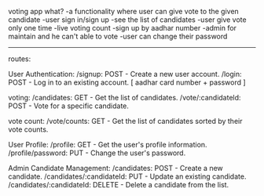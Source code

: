 voting app
what?
-a functionality where user can give vote to the given candidate
-user sign in/sign up
-see the list of candidates
-user give vote only one time
-live voting count
-sign up by aadhar number
-admin for maintain and he can't able to vote
-user can change their password

----------------------------
routes:

 User Authentication:
/signup: POST - Create a new user account.
/login: POST - Log in to an existing account. [ aadhar card number + password ]

voting:
/candidates: GET - Get the list of candidates.
/vote/:candidateld: POST - Vote for a specific candidate.

vote count:
/vote/counts: GET - Get the list of candidates sorted by their vote counts.

User Profile:
/profile: GET - Get the user's profile information.
 /profile/password: PUT - Change the user's password.

Admin Candidate Management:
/candidates: POST - Create a new candidate.
/candidates/:candidateId: PUT - Update an existing candidate.
/candidates/:candidateId: DELETE - Delete a candidate from the list.